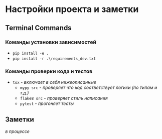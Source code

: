 # Настройки проекта и заметки
  
## Terminal Commands  
  
### Команды установки зависимостей  
  
- `pip install -e .`  
- `pip install -r .\requirements_dev.txt`  
  
### Команды проверки кода и тестов  
  
- `tox` - _включает в себя нижеописанные_  
    - `mypy src` - _проверяет что код соответствует логики (по типам и т.д.)_  
    - `flake8 src` - _проверяет стиль написания_  
    - `pytest` - _прогоняет тесты_  

## Заметки

_в процессе_